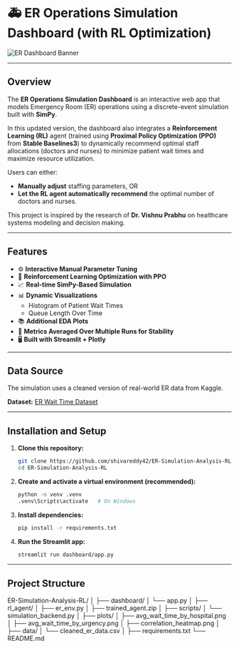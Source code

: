 # 🚑 ER Operations Simulation Dashboard (with RL Optimization)

![ER Dashboard Banner](https://via.placeholder.com/1200x300?text=ER+Operations+Simulation+Dashboard)

---

## Overview

The **ER Operations Simulation Dashboard** is an interactive web app that models Emergency Room (ER) operations using a discrete-event simulation built with **SimPy**.

In this updated version, the dashboard also integrates a **Reinforcement Learning (RL)** agent (trained using **Proximal Policy Optimization (PPO)** from **Stable Baselines3**) to dynamically recommend optimal staff allocations (doctors and nurses) to minimize patient wait times and maximize resource utilization.

Users can either:
- **Manually adjust** staffing parameters, OR
- **Let the RL agent automatically recommend** the optimal number of doctors and nurses.

This project is inspired by the research of **Dr. Vishnu Prabhu** on healthcare systems modeling and decision making.

---

## Features

- ⚙️ **Interactive Manual Parameter Tuning**
- 🎯 **Reinforcement Learning Optimization with PPO**
- 📈 **Real-time SimPy-Based Simulation**
- 📊 **Dynamic Visualizations**
  - Histogram of Patient Wait Times
  - Queue Length Over Time
- 📚 **Additional EDA Plots**
- 🧠 **Metrics Averaged Over Multiple Runs for Stability**
- 🖥️ **Built with Streamlit + Plotly**

---

## Data Source

The simulation uses a cleaned version of real-world ER data from Kaggle.

**Dataset:** [ER Wait Time Dataset](https://www.kaggle.com/datasets/rivalytics/er-wait-time)

---

## Installation and Setup

1. **Clone this repository:**

   ```bash
   git clone https://github.com/shivareddy42/ER-Simulation-Analysis-RL.git
   cd ER-Simulation-Analysis-RL

2. **Create and activate a virtual environment (recommended):**

   ```bash
   python -m venv .venv
   .venv\Scripts\activate   # On Windows


3. **Install dependencies:**

   ```bash
   pip install -r requirements.txt


4. **Run the Streamlit app:**

   ```bash
   streamlit run dashboard/app.py

---

## Project Structure

ER-Simulation-Analysis-RL/
│
├── dashboard/
│   └── app.py
│
├── rl_agent/
│   ├── er_env.py
│   ├── trained_agent.zip
│
├── scripts/
│   └── simulation_backend.py
│
├── plots/
│   ├── avg_wait_time_by_hospital.png
│   ├── avg_wait_time_by_urgency.png
│   ├── correlation_heatmap.png
│
├── data/
│   └── cleaned_er_data.csv
│
├── requirements.txt
└── README.md


